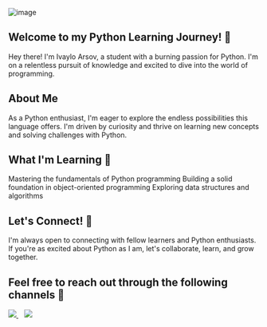 ![image](https://github.com/IvayloArsov/IvayloArsov/assets/125567658/7272b548-d711-49ae-b079-dcc181342052)
<br>
## Welcome to my Python Learning Journey! 🐍
Hey there! I'm Ivaylo Arsov, a student with a burning passion for Python. I'm on a relentless pursuit of knowledge and excited to dive into the world of programming.

## About Me 
As a Python enthusiast, I'm eager to explore the endless possibilities this language offers. I'm driven by curiosity and thrive on learning new concepts and solving challenges with Python.

## What I'm Learning 📖
Mastering the fundamentals of Python programming 
Building a solid foundation in object-oriented programming
Exploring data structures and algorithms

## Let's Connect! 👯
I'm always open to connecting with fellow learners and Python enthusiasts. If you're as excited about Python as I am, let's collaborate, learn, and grow together.

## Feel free to reach out through the following channels 💬
<p align='left'>
  
  <a href="https://www.linkedin.com/in/ivaylo-arsov-a05585268/">
    <img src="https://img.shields.io/badge/linkedin-%230077B5.svg?&style=for-the-badge&logo=linkedin&logoColor=white" />
  </a>&nbsp;&nbsp;
  <a href="discordapp.com/users/yourID/monsterhugs">
    <img src="https://img.shields.io/badge/Discord-5865F2?style=for-the-badge&logo=discord&logoColor=white" />
       
  </a>&nbsp;&nbsp;
  
</p>
